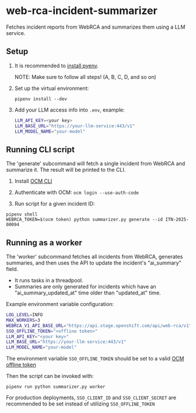 # web-rca-incident-summarizer

Fetches incident reports from WebRCA and summarizes them using a LLM service.

## Setup

1. It is recommended to [install pyenv](https://github.com/pyenv/pyenv?tab=readme-ov-file#installation).

     NOTE: Make sure to follow all steps! (A, B, C, D, and so on)

2. Set up the virtual environment:

    ```shell
    pipenv install --dev
    ```

3. Add your LLM access info into `.env`, example:

   ```bash
   LLM_API_KEY=<your key>
   LLM_BASE_URL="https://your-llm-service:443/v1"
   LLM_MODEL_NAME="your-model"
   ```

## Running CLI script

The 'generate' subcommand will fetch a single incident from WebRCA and summarize it. The result will be printed to the CLI.

1. Install [OCM CLI](https://github.com/openshift-online/ocm-cli)

2. Authenticate with OCM: `ocm login --use-auth-code`

3. Run script for a given incident ID:

```shell
pipenv shell
WEBRCA_TOKEN=$(ocm token) python summarizer.py generate --id ITN-2025-00094
```

## Running as a worker

The 'worker' subcommand fetches all incidents from WebRCA, generates summaries, and then uses the API to update the incident's "ai_summary" field.

- It runs tasks in a threadpool.
- Summaries are only generated for incidents which have an "ai_summary_updated_at" time older than "updated_at" time.

Example environment variable configuration:
```bash
LOG_LEVEL=INFO
MAX_WORKERS=3
WEBRCA_V1_API_BASE_URL="https://api.stage.openshift.com/api/web-rca/v1"
SSO_OFFLINE_TOKEN="<offline token>"
LLM_API_KEY="<your key>"
LLM_BASE_URL="https://your-llm-service:443/v1"
LLM_MODEL_NAME="your-model"
```

The environment variable `SSO_OFFLINE_TOKEN` should be set to a valid [OCM offline token](https://console.redhat.com/openshift/token)

Then the script can be invoked with:

```shell
pipenv run python summarizer.py worker
```

For production deployments, `SSO_CLIENT_ID` and `SSO_CLIENT_SECRET` are recommended to be set instead of utilizing `SSO_OFFLINE_TOKEN`
